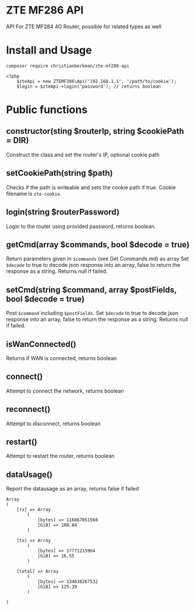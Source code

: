 # ZTE MF286 API
API For ZTE MF284 4G Router, possible for related types as well


# Install and Usage
```
composer require christianberkman/zte-mf286-api
```

```
<?php
    $zteApi = new ZTEMF286\Api('192.168.1.1', '/path/to/cookie');
    $login = $zteApi->login('password'); // returns boolean
```

# Public functions
## constructor(sting $routerIp, string $cookiePath = __DIR__)
Construct the class and set the router's IP, optional cookie path

## setCookiePath(string $path)
Checks if the path is writeable and sets the cookie path if true. Cookie filename is `zte-cookie`.

## login(string $routerPassword)  
Login to the router using provided password, returns boolean.

## getCmd(array $commands, bool $decode = true)
Return parameters given in `$commands` (see Get Commands.md) as array
Set `$decode` to true to decode json response into an array, false to return the response as a string. Returns null if failed.

## setCmd(string $command, array $postFields, bool $decode = true)
Post `$command` including `$postFields`. 
Set `$decode` to true to decode json response into an array, false to return the response as a string. Returns null if failed.

## isWanConnected()
Returns if WAN is connected, returns boolean

## connect()
Attempt to connect the network, returns boolean

## reconnect()
Attempt to disconnect, returns boolean

## restart()
Attempt to restart the router, returns boolean

## dataUsage()
Report the datausage as an array, returns false if failed
```
Array
(
    [rx] => Array
        (
            [bytes] => 116867051568
            [GiB] => 108.84
        )

    [tx] => Array
        (
            [bytes] => 17771215964
            [GiB] => 16.55
        )

    [total] => Array
        (
            [bytes] => 134638267532
            [GiB] => 125.39
        )

)
```